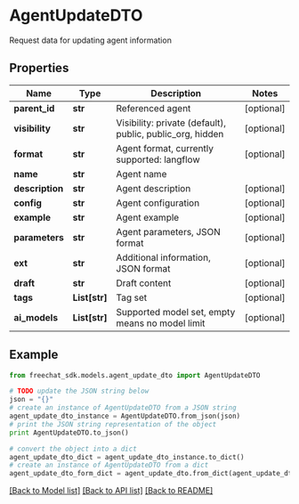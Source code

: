 # AgentUpdateDTO

Request data for updating agent information

## Properties

Name | Type | Description | Notes
------------ | ------------- | ------------- | -------------
**parent_id** | **str** | Referenced agent | [optional] 
**visibility** | **str** | Visibility: private (default), public, public_org, hidden | [optional] 
**format** | **str** | Agent format, currently supported: langflow | [optional] 
**name** | **str** | Agent name | 
**description** | **str** | Agent description | [optional] 
**config** | **str** | Agent configuration | [optional] 
**example** | **str** | Agent example | [optional] 
**parameters** | **str** | Agent parameters, JSON format | [optional] 
**ext** | **str** | Additional information, JSON format | [optional] 
**draft** | **str** | Draft content | [optional] 
**tags** | **List[str]** | Tag set | [optional] 
**ai_models** | **List[str]** | Supported model set, empty means no model limit | [optional] 

## Example

```python
from freechat_sdk.models.agent_update_dto import AgentUpdateDTO

# TODO update the JSON string below
json = "{}"
# create an instance of AgentUpdateDTO from a JSON string
agent_update_dto_instance = AgentUpdateDTO.from_json(json)
# print the JSON string representation of the object
print AgentUpdateDTO.to_json()

# convert the object into a dict
agent_update_dto_dict = agent_update_dto_instance.to_dict()
# create an instance of AgentUpdateDTO from a dict
agent_update_dto_form_dict = agent_update_dto.from_dict(agent_update_dto_dict)
```
[[Back to Model list]](../README.md#documentation-for-models) [[Back to API list]](../README.md#documentation-for-api-endpoints) [[Back to README]](../README.md)



